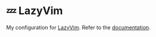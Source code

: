 # 💤 LazyVim

My configuration for [LazyVim](https://github.com/LazyVim/LazyVim).
Refer to the [documentation](https://lazyvim.github.io/installation).
